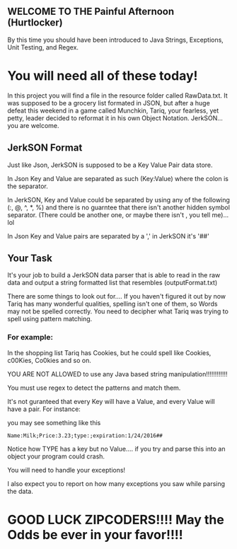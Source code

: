 ## WELCOME TO THE Painful Afternoon (Hurtlocker)

By this time you should have been introduced to Java Strings, Exceptions, Unit Testing, and Regex.

# You will need all of these today!

In this project you will find a file in the resource folder called RawData.txt. It was supposed to be a grocery list formated in JSON, but after a huge defeat this weekend in a game called Munchkin, Tariq, your fearless, yet petty, leader decided to reformat it in his own Object Notation. JerkSON... you are welcome.

## JerkSON Format

Just like Json, JerkSON is supposed to be a Key Value Pair data store.

In Json Key and Value are separated as such (Key:Value) where the colon is the separator.

In JerkSON, Key and Value could be separated by using any of the following (:, @, ^, *, %) and there is no guarntee that there isn't another hidden symbol separator. (There could be another one, or maybe there isn't , you tell me)... lol


In Json Key and Value pairs are separated by a ',' in JerkSON it's '##'

## Your Task
It's your job to build a JerkSON data parser that is able to read in the raw data and output a string formatted list that resembles (outputFormat.txt) 

There are some things to look out for.... If you haven't figured it out by now Tariq has many wonderful qualities, spelling isn't one of them, so Words may not be spelled correctly. You need to decipher what Tariq was trying to spell using pattern matching.

### For example:

In the shopping list Tariq has Cookies, but he could spell like Cookies, c00Kies, Co0kies and so on.

YOU ARE NOT ALLOWED to use any Java based string manipulation!!!!!!!!!!!!

You must use regex to detect the patterns and match them.


It's not guranteed that every Key will have a Value, and every Value will have a pair. For instance:

you may see something like this

`Name:Milk;Price:3.23;type:;expiration:1/24/2016##`

Notice how TYPE has a key but no Value.... if you try and parse this into an object your program could crash.

You will need to handle your exceptions!

I also expect you to report on how many exceptions you saw while parsing the data.


# GOOD LUCK ZIPCODERS!!!! May the Odds be ever in your favor!!!!

